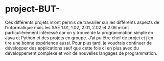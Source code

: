 # project-BUT-

Ces différents projets m’ont permis de travailler sur les différents aspects de l’informatique mais les SAÉ 1.01, 1.02, 2.01, 2.02 et 2.06 m’ont particulièrement 
intéressé car on y trouve de la programmation simple en Java et Python et des projets en groupe. 
J’ai pu être chef de projet et j’en tire une bonne expérience aussi. 
Pour plus tard, je voudrais continuer de développer des applications sauf que cette fois ci en plus avec du développement complexe et voir de nouvelles langages de programmation.
